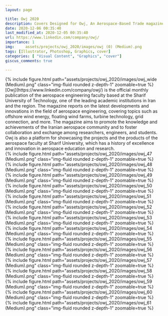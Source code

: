 ```yaml
---
layout: page

title: Owj 2020
description: Covers Designed for Owj, An Aerospace-Based Trade magazine
date: 2020-12-06 00:35:40 
last_modified_at: 2020-12-05 00:35:40
url: https://www.linkedin.com/company/owj/
importance: 1
img:     assets/projects/owj_2020/images/owj (0) (Medium).png
tags: [Illustrator, Photoshop, Graphics, cover]
categories: [ "Visual Content", "Graphics", "cover"]
giscus_comments: true

---
```


<div class="row mt-3">
    <div class="col-sm mt-3 mt-md-0">
        {% include figure.html path="assets/projects/owj_2020/images/owj_wide (Medium).png" class="img-fluid rounded z-depth-1" zoomable=true %}
    </div>

    

</div>
[Owj](https://www.linkedin.com/company/owj/) is the official monthly publication of the aerospace engineering faculty based at the Sharif University of Technology, one of the leading academic institutions in Iran and the region. The magazine reports on the latest developments and innovations in the field of aerospace engineering, covering topics such as offshore wind energy, floating wind farms, turbine technology, grid connection, and more. The magazine aims to promote the knowledge and achievements of the Iranian aerospace community and to foster collaboration and exchange among researchers, engineers, and students. Owj is also a platform for showcasing the projects and the products of the aerospace faculty at Sharif University, which has a history of excellence and innovation in aerospace education and research.

<div class="row mt-3">
    <div class="col-sm mt-3 mt-md-0">
        {% include figure.html path="assets/projects/owj_2020/images/owj_47 (Medium).png" class="img-fluid rounded z-depth-1" zoomable=true %}
    </div>
    <div class="col-sm mt-3 mt-md-0">
        {% include figure.html path="assets/projects/owj_2020/images/owj_48 (Medium).png" class="img-fluid rounded z-depth-1" zoomable=true %}
    </div> 
        <div class="col-sm mt-3 mt-md-0">
        {% include figure.html path="assets/projects/owj_2020/images/owj_49 (Medium).png" class="img-fluid rounded z-depth-1" zoomable=true %}
    </div> 

</div>
<div class="row mt-3">
    <div class="col-sm mt-3 mt-md-0">
        {% include figure.html path="assets/projects/owj_2020/images/owj_50 (Medium).png" class="img-fluid rounded z-depth-1" zoomable=true %}
    </div>
    <div class="col-sm mt-3 mt-md-0">
        {% include figure.html path="assets/projects/owj_2020/images/owj_51 (Medium).png" class="img-fluid rounded z-depth-1" zoomable=true %}
    </div> 
        <div class="col-sm mt-3 mt-md-0">
        {% include figure.html path="assets/projects/owj_2020/images/owj_52 (Medium).png" class="img-fluid rounded z-depth-1" zoomable=true %}
    </div> 

</div>

<div class="row mt-3">
    <div class="col-sm mt-3 mt-md-0">
        {% include figure.html path="assets/projects/owj_2020/images/owj_53 (Medium).png" class="img-fluid rounded z-depth-1" zoomable=true %}
    </div>
    <div class="col-sm mt-3 mt-md-0">
        {% include figure.html path="assets/projects/owj_2020/images/owj_54 (Medium).png" class="img-fluid rounded z-depth-1" zoomable=true %}
    </div> 
        <div class="col-sm mt-3 mt-md-0">
        {% include figure.html path="assets/projects/owj_2020/images/owj_55 (Medium).png" class="img-fluid rounded z-depth-1" zoomable=true %}
    </div> 

</div>
<div class="row mt-3">
    <div class="col-sm mt-3 mt-md-0">
        {% include figure.html path="assets/projects/owj_2020/images/owj_56 (Medium).png" class="img-fluid rounded z-depth-1" zoomable=true %}
    </div>
    <div class="col-sm mt-3 mt-md-0">
        {% include figure.html path="assets/projects/owj_2020/images/owj_57 (Medium).png" class="img-fluid rounded z-depth-1" zoomable=true %}
    </div> 
        <div class="col-sm mt-3 mt-md-0">
        {% include figure.html path="assets/projects/owj_2020/images/owj_58 (Medium).png" class="img-fluid rounded z-depth-1" zoomable=true %}
    </div> 

</div>
<div class="row mt-3">
    <div class="col-sm mt-3 mt-md-0">
        {% include figure.html path="assets/projects/owj_2020/images/owj_59 (Medium).png" class="img-fluid rounded z-depth-1" zoomable=true %}
    </div>
    <div class="col-sm mt-3 mt-md-0">
        {% include figure.html path="assets/projects/owj_2020/images/owj_60 (Medium).png" class="img-fluid rounded z-depth-1" zoomable=true %}
    </div> 
        <div class="col-sm mt-3 mt-md-0">
        {% include figure.html path="assets/projects/owj_2020/images/owj_61 (Medium).png" class="img-fluid rounded z-depth-1" zoomable=true %}
    </div> 

</div>


